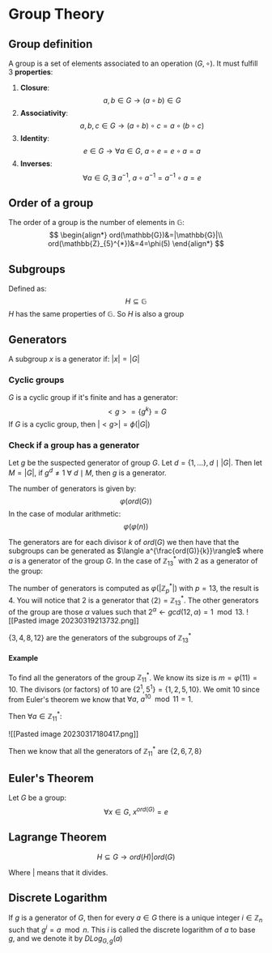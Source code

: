 # Group Theory
## Group definition

A group is a set of elements associated to an operation $(G, \circ)$. It must fulfill 3 **properties**:

1. **Closure**:
   $$a,b \in G\to (a\circ b) \in G$$
2. **Associativity**:
   $$
   a,b,c \in G\to (a\circ b)\circ c = a\circ(b\circ c)
$$
3. **Identity**:
$$
e \in G \to \forall a \in G,\ a\circ e=e\circ a=a
$$
4. **Inverses**:
   $$
   \forall a \in G, \exists\ a^{-1},\ a\circ a^{-1}=a^{-1}\circ a =e
$$

## Order of a group

The order of a group is the number of elements in $\mathbb{G}$:
$$
\begin{align*}
ord(\mathbb{G})&=|\mathbb{G}|\\
ord(\mathbb{Z}_{5}^{*})&=4=\phi(5)
\end{align*}
$$

## Subgroups

Defined as:
$$
H\subseteq \mathbb{G}
$$
$H$ has the same properties of $\mathbb{G}$. So $H$ is also a group

## Generators

A subgroup $x$ is a generator if: $|x|=|G|$

### Cyclic groups

$G$ is a cyclic group if it's finite and has a generator:
$$
<g>=\{g^{k}\}=G
$$
If $G$ is a cyclic group, then $|<g>|=\phi(|G|)$ 

### Check if a group has a generator

Let $g$ be the suspected generator of group $G$. Let $d=\{1,\dots\},d\mid|G|$. 
Then let $M=|G|$, if $g^{d}\not=1\ \forall\ d\mid M$, then $g$ is a generator.

The number of generators is given by:
$$
\varphi(ord(G))
$$
In the case of modular arithmetic:
$$
\varphi(\varphi(n))
$$


The generators are for each divisor $k$ of $ord(G)$ we then have that the subgroups can be 
generated as $\langle a^{\frac{ord(G)}{k}}\rangle$ where $a$ is a generator of the group $G$. 
In the case of $\mathbb{Z}_{13}^{*}$ with $2$ as a generator of the group:

The number of generators is computed as $\varphi(|\mathbb{Z}_{p}^{*}|)$  with $p=13$, the result is $4$. You will notice that $2$ is a generator that $\langle2\rangle=\mathbb{Z}_{13}^{*}$.  The other generators of the group are those $\alpha$ values such that $2^{\alpha}\gets{gcd(12,\alpha)=1}\mod13$. 
![[Pasted image 20230319213732.png]]

$\{3,4,8,12\}$ are the generators of the subgroups of $\mathbb{Z}_{13}^{*}$

#### Example

To find all the generators of the group $\mathbb{Z}_{11}^{*}$. We know its size is $m=\varphi(11)=10$. The divisors (or factors) of $10$ are $\{2^{1}, 5^{1}\}=\{1,2,5,10\}$.  We omit 10 since from Euler's theorem we know that $\forall a,\ a^{10}\mod11=1$.

Then $\forall a \in \mathbb{Z}_{11}^{*}$:

![[Pasted image 20230317180417.png]]

Then we know that all the generators of $\mathbb{Z}_{11}^{*}$ are $\{2,6,7,8\}$ 

## Euler's Theorem

Let $G$ be a group:
$$
\forall x\in G,\ x^{ord(G)}=e
$$
## Lagrange Theorem

$$
H\subseteq G\to ord(H)|ord(G)
$$

Where $|$ means that it divides.

## Discrete Logarithm

If $g$ is a generator of $G$, then for every $a \in G$ there is a unique integer $i \in \mathbb{Z}_{n}$ such that 
$g^{i}=a\mod n$. This $i$ is called the discrete logarithm of $a$ to base $g$, and we denote it 
by $DLog_{G,g}(a)$ 